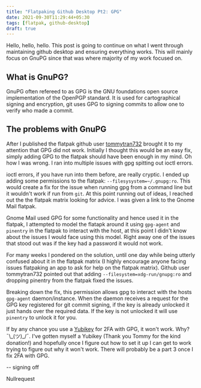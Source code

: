 ```yaml
---
title: "Flatpaking Github Desktop Pt2: GPG"
date: 2021-09-30T11:29:44+05:30
tags: [flatpak, github-desktop]
draft: true
---
```


Hello, hello, hello. This post is going to continue on what I went through maintaining github desktop and ensuring everything works. This will mainly focus on GnuPG since that was where majority of my work focused on.

## What is GnuPG?

GnuPG often refereed to as GPG is the GNU foundations open source implementation of the OpenPGP standard. It is used for cartographical signing and encryption, git uses GPG to signing commits to allow one to verify who made a commit.

## The problems with GnuPG

After I published the flatpak github user [tommytran732](https://github.com/tommytran732) brought it to my attention that GPG did not work. Initially I thought this would be an easy fix, simply adding GPG to the flatpak should have been enough in my mind. Oh how I was wrong. I ran into multiple issues with gpg spitting out ioctl errors. 

ioctl errors, if you have run into them before, are really cryptic. I ended up adding some permissions to the flatpak:  `--filesysystem=~/.gnupg:ro`. This would create a fix for the issue when running gpg from a command line but it wouldn't work if run from `git`. At this point running out of ideas, I reached out the the flatpak matrix looking for advice. I was given a link to the Gnome Mail flatpak.

Gnome Mail used GPG for some functionality and hence used it in the flatpak, I attempted to model the flatapk around it using `gpg-agent` and `pinentry` in the flatpak to interact with the host, at this point I didn't know about the issues I would face using this model. Right away one of the issues that stood out was if the key had a password it would not work. 

For many weeks I pondered on the solution, until one day while being utterly confused about it in the flatpak matrix (I highly encourage anyone facing issues flatpaking an app to ask for help on the flatpak matrix). Github user tommytran732 pointed out that adding `--filesystem=xdg-run/gnupg:ro` and dropping pinentry from the flatpak fixed the issues.

Breaking down the fix, this permission allows gpg to interact with the hosts `gpg-agent` daemon/instance. When the daemon receives a request for the GPG key registered for git commit signing, if the key is already unlocked it just hands over the required data. If the key is not unlocked it will use `pinentry` to unlock it for you.

If by any chance you use a [Yubikey](https://www.yubico.com/) for 2FA with GPG, it won't work. Why? ¯\\\_(ツ)_/¯. I've gotten myself a Yubikey (Thank you Tommy for the kind donation!) and hopefully once I figure out how to set it up I can get to work trying to figure out why it won't work. There will probably be a part 3 once I fix 2FA with GPG.

-- signing off

Nullrequest
